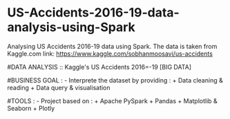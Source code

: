 # US-Accidents-2016-19-data-analysis-using-Spark
Analysing US Accidents 2016-19 data using Spark. The data is taken from Kaggle.com 
link: https://www.kaggle.com/sobhanmoosavi/us-accidents 

#DATA ANALYSIS :: Kaggle's US Accidents 2016=-19 [BIG DATA]

#BUSINESS GOAL : - Interprete the dataset by providing : + Data cleaning & reading + Data query & visualisation 

#TOOLS : - Project based on : + Apache PySpark + Pandas + Matplotlib & Seaborn + Plotly 
